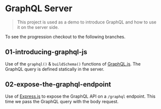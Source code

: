 # GraphQL Server

> This project is used as a demo to introduce GraphQL and how to use it on the server side.

To see the progression checkout to the following branches.

## 01-introducing-graphql-js

Use of the `graphql()` & `buildSchema()` functions of [GraphQL.js].
The GraphQL query is defined statically in the server.

## 02-expose-the-graphql-endpoint

Use of [Express.js] to expose the GraphQL API on a `/graphql` endpoint.
This time we pass the GraphQL query with the body request.

[graphql.js]: https://github.com/graphql/graphql-js
[express.js]: http://expressjs.com/
